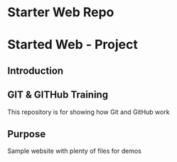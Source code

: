 # Starter Web Repo



# Started Web - Project

## Introduction

## GIT & GITHub Training




This repository is for showing how Git and GitHub work

## Purpose

Sample website with plenty of files for demos


